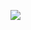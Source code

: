 
![](https://github.com/JonmarCorpuz/SecondBrain/blob/main/Assets/Product-Page-Diagram_Amazon-SNS_Event-Driven-SNS-Compute%402x.03cb54865e1c586c26ee73f9dff0dc079125e9dc.png)
